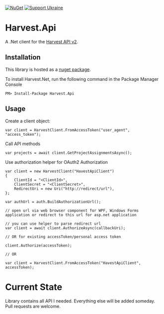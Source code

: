 [![NuGet](https://img.shields.io/nuget/v/Harvest.Api.svg?maxAge=43200)](https://www.nuget.org/packages/Harvest.Api)
[![Support Ukraine](https://img.shields.io/badge/Support-Ukraine-blue?style=flat&logo=adguard)](https://how-to-help-ukraine-now.super.site/)

# Harvest.Api

A .Net client for the [Harvest API v2][0].

Installation
------------

This library is hosted as a [nuget package][1].

To install Harvest.Net, run the following command in the Package Manager Console

    PM> Install-Package Harvest.Api
    
Usage
-----
Create a client object:

    var client = HarvestClient.FromAccessToken("user_agent", "access_token");

Call API methods

    var projects = await client.GetProjectAssignmentsAsync();
    
Use authorization helper for OAuth2 Authorization
    
    var client = new HarvestClient("HavestApiClient")
    {
        ClientId = "<ClientId>",
        ClientSecret = "<ClientSecret>",
        RedirectUri = new Uri("http://redirect/url"),
    };
    
    var authUrl = auth.BuildAuthorizationUrl();
    
    // open url via web browser component for WPF, Windows Forms application or redirect to this url for asp.net application

    // you can use helper to parse redirect url 
    var client = await client.AuthorizeAsync(callbackUri);

    // OR for existing accessToken/personal access token

    client.Authorize(accessToken);

    // OR

    var client = HarvestClient.FromAccessToken("HavestApiClient", accessToken);

    
# Current State

Library contains all API I needed. Everything else will be added someday. Pull requests are welcome.

[0]:https://help.getharvest.com/api-v2/
[1]:https://www.nuget.org/packages/Harvest.Api/
